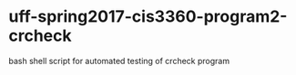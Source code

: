# uff-spring2017-cis3360-program2-crcheck
bash shell script for automated testing of crcheck program
